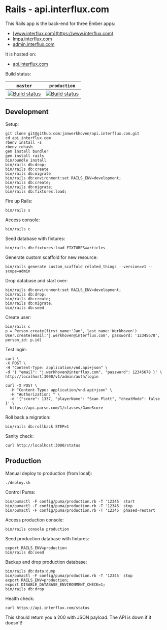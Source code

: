 # Rails - api.interflux.com

This Rails app is the back-end for three Ember apps:

- [www.interflux.com](https://www.interflux.com)
- [lmpa.interflux.com](https://lmpa.interflux.com)
- [admin.interflux.com](https://admin.interflux.com)

It is hosted on:

- [api.interflux.com](https://api.interflux.com)

Build status:

| `master`                                                                                                                                                                  | `production`                                                                                                                                                                  |
| ------------------------------------------------------------------------------------------------------------------------------------------------------------------------- | ----------------------------------------------------------------------------------------------------------------------------------------------------------------------------- |
| [![Build status](https://badge.buildkite.com/feec3c1bb9d5fa10832931944a2af6a98fa4d2225c3b002045.svg?branch=master)](https://buildkite.com/nabu/api-dot-interflux-dot-com) | [![Build status](https://badge.buildkite.com/feec3c1bb9d5fa10832931944a2af6a98fa4d2225c3b002045.svg?branch=production)](https://buildkite.com/nabu/api-dot-interflux-dot-com) |

## Development

Setup:

```
git clone git@github.com:janwerkhoven/api.interflux.com.git
cd api.interflux.com
rbenv install -s
rbenv rehash
gem install bundler
gem install rails
bin/bundle install
bin/rails db:drop;
bin/rails db:create
bin/rails db:migrate
bin/rails db:environment:set RAILS_ENV=development;
bin/rails db:create;
bin/rails db:migrate;
bin/rails db:fixtures:load;
```

Fire up Rails:

```
bin/rails s
```

Access console:

```
bin/rails c
```

Seed database with fixtures:

```
bin/rails db:fixtures:load FIXTURES=articles
```

Generate custom scaffold for new resource:

```
bin/rails generate custom_scaffold related_things --version=v1 --scope=admin
```

Drop database and start over:

```
bin/rails db:environment:set RAILS_ENV=development;
bin/rails db:drop;
bin/rails db:create;
bin/rails db:migrate;
bin/rails db:seed
```

Create user:

```
bin/rails c
p = Person.create(first_name:'Jan', last_name:'Werkhoven')
User.create(email:'j.werkhoven@interflux.com', password: '12345678', person_id: p.id)
```

Test login:

```
curl \
-X POST \
-H "Content-Type: application/vnd.api+json" \
-d '{ "email": "j.werkhoven@interflux.com", "password": 12345678 }' \
http://localhost:3000/v1/admin/auth/login
```

```
curl -X POST \
  -H "Content-Type: application/vnd.api+json" \
  -H "Authorization: " \
  -d '{"score": 1337, "playerName": "Sean Plott", "cheatMode": false }' \
  https://api.parse.com/1/classes/GameScore
```

Roll back a migration:

```
bin/rails db:rollback STEP=1
```

Sanity check:

```
curl http://localhost:3000/status
```

## Production

Manual deploy to production (from local):

```
./deploy.sh
```

Control Puma:

```
bin/pumactl -F config/puma/production.rb -T '12345' start
bin/pumactl -F config/puma/production.rb -T '12345' stop
bin/pumactl -F config/puma/production.rb -T '12345' phased-restart
```

Access production console:

```
bin/rails console production
```

Seed production database with fixtures:

```
export RAILS_ENV=production
bin/rails db:seed
```

Backup and drop production database:

```
bin/rails db:data:dump
bin/pumactl -F config/puma/production.rb -T '12345' stop
export RAILS_ENV=production;
export DISABLE_DATABASE_ENVIRONMENT_CHECK=1;
bin/rails db:drop
```

Health check:

```
curl https://api.interflux.com/status
```

This should return you a 200 with JSON payload. The API is down if it doesn't!
